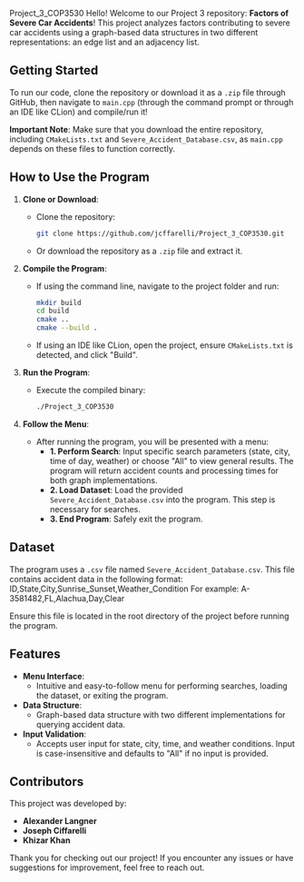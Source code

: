 Project_3_COP3530
Hello! Welcome to our Project 3 repository: **Factors of Severe Car Accidents**! This project analyzes factors contributing to severe car accidents using a graph-based data structures in two different representations: an edge list and an adjacency list. 

## Getting Started
To run our code, clone the repository or download it as a `.zip` file through GitHub, then navigate to `main.cpp` (through the command prompt or through an IDE like CLion) and compile/run it!

**Important Note**: Make sure that you download the entire repository, including `CMakeLists.txt` and `Severe_Accident_Database.csv`, as `main.cpp` depends on these files to function correctly.

## How to Use the Program
1. **Clone or Download**:
   - Clone the repository:
     ```bash
     git clone https://github.com/jcffarelli/Project_3_COP3530.git
     ```
   - Or download the repository as a `.zip` file and extract it.

2. **Compile the Program**:
   - If using the command line, navigate to the project folder and run:
     ```bash
     mkdir build
     cd build
     cmake ..
     cmake --build .
     ```
   - If using an IDE like CLion, open the project, ensure `CMakeLists.txt` is detected, and click "Build".

3. **Run the Program**:
   - Execute the compiled binary:
     ```bash
     ./Project_3_COP3530
     ```

4. **Follow the Menu**:
   - After running the program, you will be presented with a menu:
     - **1. Perform Search**: Input specific search parameters (state, city, time of day, weather) or choose "All" to view general results. The program will return accident counts and processing times for both graph implementations.
     - **2. Load Dataset**: Load the provided `Severe_Accident_Database.csv` into the program. This step is necessary for searches.
     - **3. End Program**: Safely exit the program.

## Dataset
The program uses a `.csv` file named `Severe_Accident_Database.csv`. This file contains accident data in the following format:
ID,State,City,Sunrise_Sunset,Weather_Condition
For example:
A-3581482,FL,Alachua,Day,Clear

Ensure this file is located in the root directory of the project before running the program.

## Features
- **Menu Interface**:
  - Intuitive and easy-to-follow menu for performing searches, loading the dataset, or exiting the program.
- **Data Structure**:
  - Graph-based data structure with two different implementations for querying accident data.
- **Input Validation**:
  - Accepts user input for state, city, time, and weather conditions. Input is case-insensitive and defaults to "All" if no input is provided.



## Contributors
This project was developed by:
- **Alexander Langner**
- **Joseph Ciffarelli**
- **Khizar Khan**

Thank you for checking out our project! If you encounter any issues or have suggestions for improvement, feel free to reach out.
